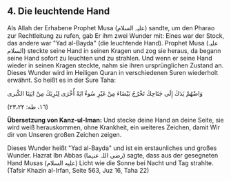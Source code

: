 ## 4. Die leuchtende Hand

Als Allah der Erhabene Prophet Musa (علیہ السلام) sandte, um den Pharao zur Rechtleitung zu rufen, gab Er ihm zwei Wunder mit: Eines war der Stock, das andere war "Yad al-Bayda" (die leuchtende Hand). Prophet
Musa (علیہ السلام) steckte seine Hand in seinen Kragen und zog sie heraus, da begann seine Hand sofort zu leuchten und zu strahlen. Und wenn er seine Hand wieder in seinen Kragen steckte, nahm sie ihren ursprünglichen Zustand an. Dieses Wunder wird im Heiligen Quran in verschiedenen Suren wiederholt erwähnt. So heißt es in der Sure Taha:

وَاضْهُمْ يَدَكَ إِلَى جَنَاحِكَ تَخْرُجُ بَيْضَاءَ مِنْ غَيْرِ سُوءُ ايَةً أُخْرَى لِنُرِيَكَ مِنْ ايَتِنَا الكُبرى

(١٦، طه: ۲۳،۲۲)

**Übersetzung von Kanz-ul-Iman:** Und stecke deine Hand an deine Seite, sie wird weiß herauskommen, ohne Krankheit, ein weiteres Zeichen, damit Wir dir von Unseren großen Zeichen zeigen.

Dieses Wunder heißt "Yad al-Bayda" und ist ein erstaunliches und großes Wunder. Hazrat Ibn Abbas (رضی اللہ عنہما) sagte, dass aus der gesegneten Hand Musas (علیه السلام) Licht wie die Sonne bei Nacht und Tag strahlte. (Tafsir Khazin al-Irfan, Seite 563, Juz 16, Taha 22)